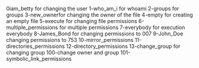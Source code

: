 0iam_betty for changing the user
1-who_am_i for whoami
2-groups for groups
3-new_ownerfor changing the owner of the file
4-empty for creating an empty file 
 5-execute for changing file permissions 
6-multiple_permissions for multiple permissions
7-everybody for execution everybody
8-James_Bond for changing permissions to 007
9-John_Doe changing permissions to 753
10-mirror_permissions
11-directories_permissions
12-directory_permissions
13-change_group for changing group
100-change owner and group
101-symbolic_link_permissions

